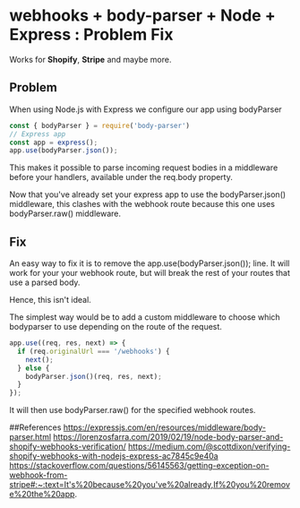 # webhooks + body-parser + Node + Express :  Problem Fix

Works for **Shopify**, **Stripe** and maybe more.

## Problem

When using Node.js with Express we configure our app using bodyParser
```javascript
const { bodyParser } = require('body-parser')
// Express app
const app = express();
app.use(bodyParser.json());
```
This makes it possible to parse incoming request bodies in a middleware before your handlers, available under the req.body property.

Now that you've already set your express app to use the bodyParser.json() middleware, this clashes with the webhook route because this one uses bodyParser.raw() middleware.

## Fix

An easy way to fix it is to remove the app.use(bodyParser.json()); line. It will work for your your webhook route, but will break the rest of your routes that use a parsed body.

Hence, this isn't ideal.

The simplest way would be to add a custom middleware to choose which bodyparser to use depending on the route of the request.
```javascript
app.use((req, res, next) => {
  if (req.originalUrl === '/webhooks') {
    next();
  } else {
    bodyParser.json()(req, res, next);
  }
});
```
It will then use bodyParser.raw() for the specified webhook routes.
 
##References
https://expressjs.com/en/resources/middleware/body-parser.html
https://lorenzosfarra.com/2019/02/19/node-body-parser-and-shopify-webhooks-verification/
https://medium.com/@scottdixon/verifying-shopify-webhooks-with-nodejs-express-ac7845c9e40a
https://stackoverflow.com/questions/56145563/getting-exception-on-webhook-from-stripe#:~:text=It's%20because%20you've%20already,If%20you%20remove%20the%20app.

